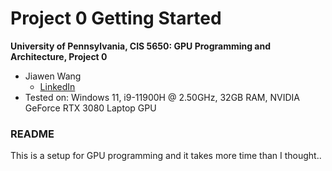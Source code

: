 Project 0 Getting Started
====================

**University of Pennsylvania, CIS 5650: GPU Programming and Architecture, Project 0**

* Jiawen Wang
  * [LinkedIn](https://www.linkedin.com/in/cocodayow/)
* Tested on: Windows 11, i9-11900H @ 2.50GHz, 32GB RAM, NVIDIA GeForce RTX 3080 Laptop GPU


### README

This is a setup for GPU programming and it takes more time than I thought..
